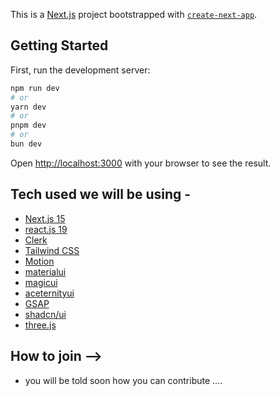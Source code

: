 This is a [Next.js](https://nextjs.org) project bootstrapped with [`create-next-app`](https://nextjs.org/docs/app/api-reference/cli/create-next-app).

## Getting Started

First, run the development server:

```bash
npm run dev
# or
yarn dev
# or
pnpm dev
# or
bun dev
```

Open [http://localhost:3000](http://localhost:3000) with your browser to see the result.

<!-- adding tech stack used heading and their links name  -->

## Tech used we will be using - 

- [Next.js 15](https://nextjs.org)
- [react.js 19](https://react.dev/)
- [Clerk](https://clerk.dev)
- [Tailwind CSS](https://tailwindcss.com)
- [Motion](https://motion.dev)
- [materialui](https://mui.com/material-ui/)
- [magicui](https://magicui.design/)
- [aceternityui](https://ui.aceternity.com/)
- [GSAP](https://gsap.com)
- [shadcn/ui](https://ui.shadcn.com/)
- [three.js](https://threejs.org/)


## How to join --> 
- you will be told soon how you can contribute ....
